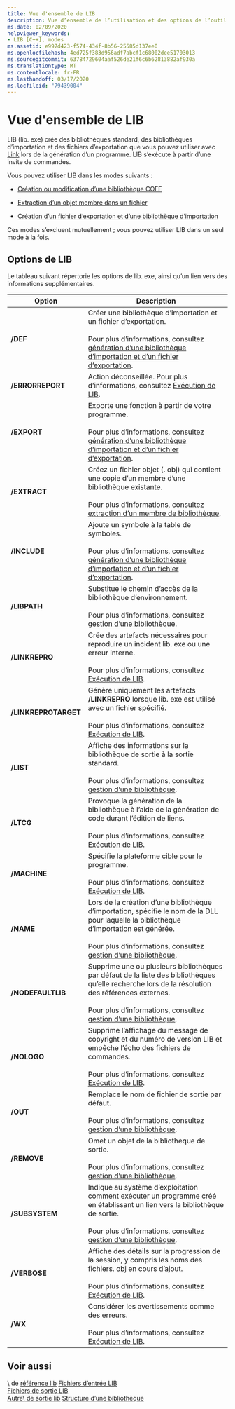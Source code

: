 ```yaml
---
title: Vue d'ensemble de LIB
description: Vue d’ensemble de l’utilisation et des options de l’outil bibliothèque, lib. exe.
ms.date: 02/09/2020
helpviewer_keywords:
- LIB [C++], modes
ms.assetid: e997d423-f574-434f-8b56-25585d137ee0
ms.openlocfilehash: 4ed725f383d956adf7abcf1c68002dee51703013
ms.sourcegitcommit: 63784729604aaf526de21f6c6b62813882af930a
ms.translationtype: MT
ms.contentlocale: fr-FR
ms.lasthandoff: 03/17/2020
ms.locfileid: "79439004"
---
```

# <a name="overview-of-lib"></a>Vue d'ensemble de LIB

LIB (lib. exe) crée des bibliothèques standard, des bibliothèques d’importation et des fichiers d’exportation que vous pouvez utiliser avec [Link](linker-options.md) lors de la génération d’un programme. LIB s’exécute à partir d’une invite de commandes.

Vous pouvez utiliser LIB dans les modes suivants :

- [Création ou modification d’une bibliothèque COFF](managing-a-library.md)

- [Extraction d’un objet membre dans un fichier](extracting-a-library-member.md)

- [Création d’un fichier d’exportation et d’une bibliothèque d’importation](working-with-import-libraries-and-export-files.md)

Ces modes s’excluent mutuellement ; vous pouvez utiliser LIB dans un seul mode à la fois.

## <a name="lib-options"></a>Options de LIB

Le tableau suivant répertorie les options de lib. exe, ainsi qu’un lien vers des informations supplémentaires.

|Option|Description|
|-|-|
|**/DEF**|Créer une bibliothèque d’importation et un fichier d’exportation.<br/><br/>Pour plus d’informations, consultez [génération d’une bibliothèque d’importation et d’un fichier d’exportation](building-an-import-library-and-export-file.md).|
|**/ERRORREPORT**| Action déconseillée. Pour plus d’informations, consultez [Exécution de LIB](running-lib.md).|
|**/EXPORT**|   Exporte une fonction à partir de votre programme.<br/><br/>Pour plus d’informations, consultez [génération d’une bibliothèque d’importation et d’un fichier d’exportation](building-an-import-library-and-export-file.md).|
|**/EXTRACT**|   Créez un fichier objet (. obj) qui contient une copie d’un membre d’une bibliothèque existante.<br/><br/>Pour plus d’informations, consultez [extraction d’un membre de bibliothèque](extracting-a-library-member.md).|
|**/INCLUDE**|   Ajoute un symbole à la table de symboles.<br/><br/>Pour plus d’informations, consultez [génération d’une bibliothèque d’importation et d’un fichier d’exportation](building-an-import-library-and-export-file.md).|
|**/LIBPATH**|   Substitue le chemin d’accès de la bibliothèque d’environnement.<br/><br/>Pour plus d’informations, consultez [gestion d’une bibliothèque](managing-a-library.md).|
|**/LINKREPRO**|   Crée des artefacts nécessaires pour reproduire un incident lib. exe ou une erreur interne.<br/><br/>Pour plus d’informations, consultez [Exécution de LIB](running-lib.md).|
|**/LINKREPROTARGET**|   Génère uniquement les artefacts **/LINKREPRO** lorsque lib. exe est utilisé avec un fichier spécifié.<br/><br/>Pour plus d’informations, consultez [Exécution de LIB](running-lib.md).|
|**/LIST**|   Affiche des informations sur la bibliothèque de sortie à la sortie standard.<br/><br/>Pour plus d’informations, consultez [gestion d’une bibliothèque](managing-a-library.md).|
|**/LTCG**|   Provoque la génération de la bibliothèque à l’aide de la génération de code durant l’édition de liens.<br/><br/>Pour plus d’informations, consultez [Exécution de LIB](running-lib.md).|
|**/MACHINE**|   Spécifie la plateforme cible pour le programme.<br/><br/>Pour plus d’informations, consultez [Exécution de LIB](running-lib.md).|
|**/NAME**|   Lors de la création d’une bibliothèque d’importation, spécifie le nom de la DLL pour laquelle la bibliothèque d’importation est générée.<br/><br/>Pour plus d’informations, consultez [gestion d’une bibliothèque](managing-a-library.md).|
|**/NODEFAULTLIB**|   Supprime une ou plusieurs bibliothèques par défaut de la liste des bibliothèques qu’elle recherche lors de la résolution des références externes.<br/><br/>Pour plus d’informations, consultez [gestion d’une bibliothèque](managing-a-library.md).|
|**/NOLOGO**|   Supprime l’affichage du message de copyright et du numéro de version LIB et empêche l’écho des fichiers de commandes.<br/><br/>Pour plus d’informations, consultez [Exécution de LIB](running-lib.md).|
|**/OUT**|   Remplace le nom de fichier de sortie par défaut.<br/><br/>Pour plus d’informations, consultez [gestion d’une bibliothèque](managing-a-library.md).|
|**/REMOVE**|   Omet un objet de la bibliothèque de sortie.<br/><br/>Pour plus d’informations, consultez [gestion d’une bibliothèque](managing-a-library.md).|
|**/SUBSYSTEM**|   Indique au système d’exploitation comment exécuter un programme créé en établissant un lien vers la bibliothèque de sortie.<br/><br/>Pour plus d’informations, consultez [gestion d’une bibliothèque](managing-a-library.md).|
|**/VERBOSE**|   Affiche des détails sur la progression de la session, y compris les noms des fichiers. obj en cours d’ajout.<br/><br/>Pour plus d’informations, consultez [Exécution de LIB](running-lib.md).|
|**/WX**|   Considérer les avertissements comme des erreurs.<br/><br/>Pour plus d’informations, consultez [Exécution de LIB](running-lib.md).|

## <a name="see-also"></a>Voir aussi

\ de [référence lib](lib-reference.md)
[Fichiers d’entrée LIB](lib-input-files.md)\
[Fichiers de sortie LIB](lib-output-files.md)\
[Autre\ de sortie lib](other-lib-output.md)
[Structure d’une bibliothèque](structure-of-a-library.md)
